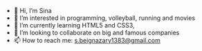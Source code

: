 - 👋 Hi, I’m Sina
- 👀 I’m interested in programming, volleyball, running and movies
- 🌱 I’m currently learning HTML5 and CSS3, 
- 💞️ I’m looking to collaborate on big and famous companies
- 📫 How to reach me: s.beignazary1383@gmail.com

<!---
sina83-max/sina83-max is a ✨ special ✨ repository because its `README.md` (this file) appears on your GitHub profile.
You can click the Preview link to take a look at your changes.
--->
